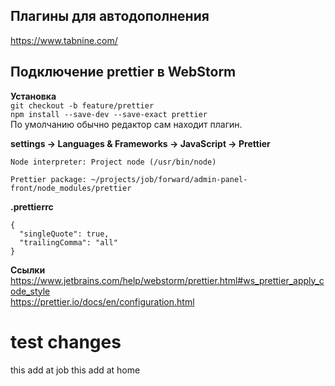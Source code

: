 ## Плагины для автодополнения  
https://www.tabnine.com/

## Подключение prettier в WebStorm  

**Установка**   
`git checkout -b feature/prettier`  
`npm install --save-dev --save-exact prettier`  
По умолчанию обычно редактор сам находит плагин. 

**settings -> Languages & Frameworks -> JavaScript -> Prettier**  
```
Node interpreter: Project node (/usr/bin/node)

Prettier package: ~/projects/job/forward/admin-panel-front/node_modules/prettier
```

**.prettierrc**  
```
{  
  "singleQuote": true,  
  "trailingComma": "all"  
}
```

**Ссылки**  
https://www.jetbrains.com/help/webstorm/prettier.html#ws_prettier_apply_code_style   
https://prettier.io/docs/en/configuration.html  


# test changes
this add at job
this add at home
<!--stackedit_data:
eyJoaXN0b3J5IjpbLTE3OTI4MjE1NTgsLTU4MzExMzQzMyw3MD
cxNjE3MThdfQ==
-->